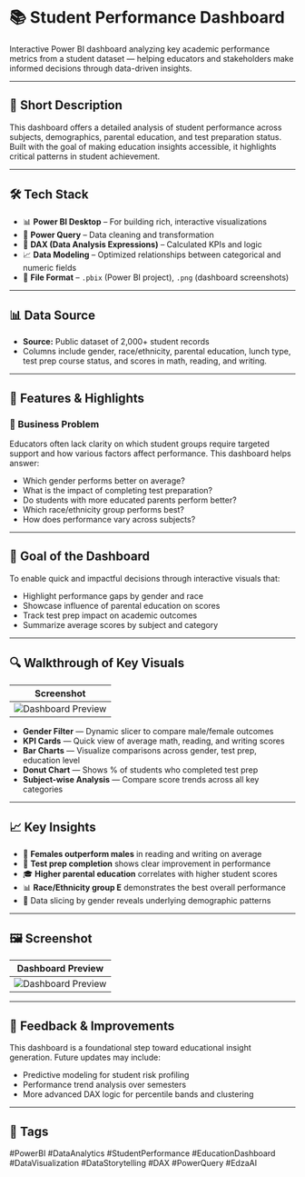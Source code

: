 # 📚 Student Performance Dashboard

Interactive Power BI dashboard analyzing key academic performance metrics from a student dataset — helping educators and stakeholders make informed decisions through data-driven insights.

---

## 📄 Short Description

This dashboard offers a detailed analysis of student performance across subjects, demographics, parental education, and test preparation status. Built with the goal of making education insights accessible, it highlights critical patterns in student achievement.

---

## 🛠️ Tech Stack

- 📊 **Power BI Desktop** – For building rich, interactive visualizations
- 🔄 **Power Query** – Data cleaning and transformation
- 🧠 **DAX (Data Analysis Expressions)** – Calculated KPIs and logic
- 📈 **Data Modeling** – Optimized relationships between categorical and numeric fields
- 📁 **File Format** – `.pbix` (Power BI project), `.png` (dashboard screenshots)

---

## 📊 Data Source

- **Source:** Public dataset of 2,000+ student records  
- Columns include gender, race/ethnicity, parental education, lunch type, test prep course status, and scores in math, reading, and writing.

---

## 🚀 Features & Highlights

### 📌 Business Problem

Educators often lack clarity on which student groups require targeted support and how various factors affect performance. This dashboard helps answer:

- Which gender performs better on average?
- What is the impact of completing test preparation?
- Do students with more educated parents perform better?
- Which race/ethnicity group performs best?
- How does performance vary across subjects?

---

## 🎯 Goal of the Dashboard

To enable quick and impactful decisions through interactive visuals that:

- Highlight performance gaps by gender and race
- Showcase influence of parental education on scores
- Track test prep impact on academic outcomes
- Summarize average scores by subject and category

---

## 🔍 Walkthrough of Key Visuals

| Screenshot |
|------------|
| ![Dashboard Preview]([./student-performance-dashboard.png](https://github.com/utkarsh2035/Student_Performance_Analysis/blob/main/Student_Performace_Analysis.png)) |

- **Gender Filter** — Dynamic slicer to compare male/female outcomes  
- **KPI Cards** — Quick view of average math, reading, and writing scores  
- **Bar Charts** — Visualize comparisons across gender, test prep, education level  
- **Donut Chart** — Shows % of students who completed test prep  
- **Subject-wise Analysis** — Compare score trends across all key categories

---

## 📈 Key Insights

- 🧠 **Females outperform males** in reading and writing on average  
- 🎯 **Test prep completion** shows clear improvement in performance  
- 🎓 **Higher parental education** correlates with higher student scores  
- 📊 **Race/Ethnicity group E** demonstrates the best overall performance  
- 🧩 Data slicing by gender reveals underlying demographic patterns

---

## 🖼️ Screenshot

| Dashboard Preview |
|-------------------|
| ![Dashboard Preview]([./student-performance-dashboard.png](https://github.com/utkarsh2035/Student_Performance_Analysis/blob/main/Student_Performace_Analysis.png)) |

---

## 💬 Feedback & Improvements

This dashboard is a foundational step toward educational insight generation. Future updates may include:

- Predictive modeling for student risk profiling  
- Performance trend analysis over semesters  
- More advanced DAX logic for percentile bands and clustering  

---

## 🔖 Tags

#PowerBI #DataAnalytics #StudentPerformance #EducationDashboard #DataVisualization #DataStorytelling #DAX #PowerQuery #EdzaAI
